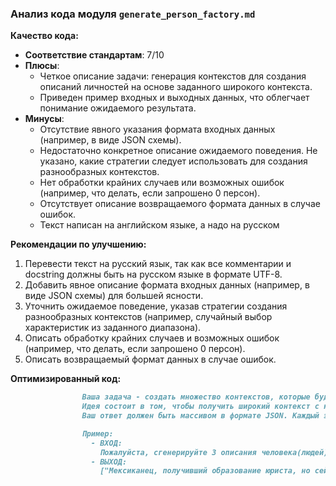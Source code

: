 ### **Анализ кода модуля `generate_person_factory.md`**

**Качество кода:**

- **Соответствие стандартам**: 7/10
- **Плюсы**:
    - Четкое описание задачи: генерация контекстов для создания описаний личностей на основе заданного широкого контекста.
    - Приведен пример входных и выходных данных, что облегчает понимание ожидаемого результата.
- **Минусы**:
    - Отсутствие явного указания формата входных данных (например, в виде JSON схемы).
    - Недостаточно конкретное описание ожидаемого поведения. Не указано, какие стратегии следует использовать для создания разнообразных контекстов.
    - Нет обработки крайних случаев или возможных ошибок (например, что делать, если запрошено 0 персон).
    - Отсутствует описание возвращаемого формата данных в случае ошибок.
    - Текст написан на английском языке, а надо на русском

**Рекомендации по улучшению:**

1.  Перевести текст на русский язык, так как все комментарии и docstring должны быть на русском языке в формате UTF-8.
2.  Добавить явное описание формата входных данных (например, в виде JSON схемы) для большей ясности.
3.  Уточнить ожидаемое поведение, указав стратегии создания разнообразных контекстов (например, случайный выбор характеристик из заданного диапазона).
4.  Описать обработку крайних случаев и возможных ошибок (например, что делать, если запрошено 0 персон).
5.  Описать возвращаемый формат данных в случае ошибок.

**Оптимизированный код:**

```markdown
                Ваша задача - создать множество контекстов, которые будут использоваться в качестве основы для генерации списка людей.
                Идея состоит в том, чтобы получить широкий контекст с некоторыми деталями о людях, которых мы хотим сгенерировать, например, демографические параметры, физические характеристики, поведение, убеждения и т.д.; а затем создать много других контекстов, более специфических, но производных от более общего.
                Ваш ответ должен быть массивом в формате JSON. Каждый элемент массива должен быть контекстом, который будет использоваться для генерации описания человека.

                Пример:
                  - ВХОД:
                    Пожалуйста, сгенерируйте 3 описания человека(людей) на основе следующего широкого контекста: Латиноамериканец, возраст от 20 до 40 лет, экономический статус может варьироваться от бедного до богатого, может быть религиозным или нет, может быть женат или нет, может иметь детей или нет, может быть профессионалом или нет, может быть работником или нет
                  - ВЫХОД:
                    ["Мексиканец, получивший образование юриста, но сейчас работающий в другой области, не женат, любит спорт и кино", "Создайте бразильца, который является врачом, любит домашних животных и природу, а также любит хеви-метал.", "Создайте колумбийца, который является юристом, любит читать и пить кофе, женат и имеет 2 детей."]